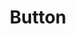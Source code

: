 ---
layout: pattern.njk
key: button-legacy_de
title: Button
parent: components-legacy_de
image: legacy/overview/button.webp
keywords: 
order: 40
---